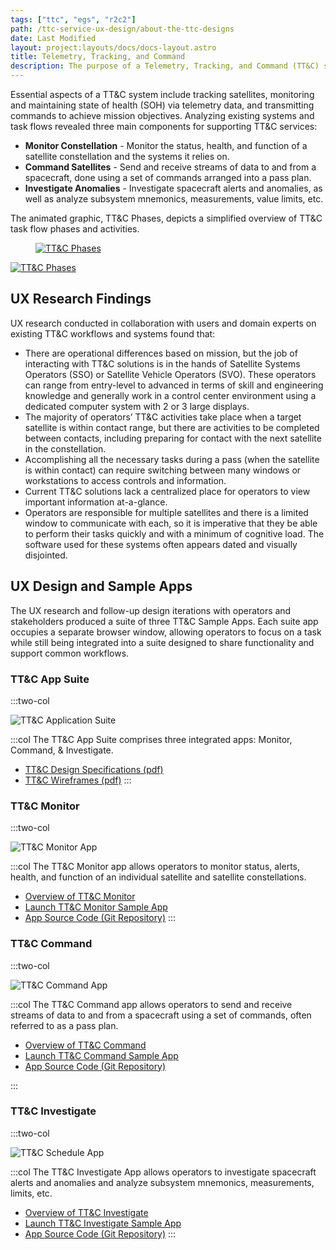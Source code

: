 ```yaml
---
tags: ["ttc", "egs", "r2c2"]
path: /ttc-service-ux-design/about-the-ttc-designs
date: Last Modified
layout: project:layouts/docs/docs-layout.astro
title: Telemetry, Tracking, and Command
description: The purpose of a Telemetry, Tracking, and Command (TT&C) system is to support missions requiring communication between satellites and ground systems.
---
```


Essential aspects of a TT&C system include tracking satellites, monitoring and maintaining state of health (SOH) via telemetry data, and transmitting commands to achieve mission objectives. Analyzing existing systems and task flows revealed three main components for supporting TT&C services:

- **Monitor Constellation** - Monitor the status, health, and function of a satellite constellation and the systems it relies on.
- **Command Satellites** - Send and receive streams of data to and from a spacecraft, done using a set of commands arranged into a pass plan.
- **Investigate Anomalies** - Investigate spacecraft alerts and anomalies, as well as analyze subsystem mnemonics, measurements, value limits, etc.

The animated graphic, TT&C Phases, depicts a simplified overview of TT&C task flow phases and activities.

<div markdown="1">
 <figure markdown="1">
  <a href="#demo" class="demo" name="close">
   <span class="icon-play"></span>
   <img src="/img/service-specific-ux-design/ttc/ttc-phases-placeholder.png" markdown="1"
   alt="TT&C Phases" />
  </a>
 </figure>
 <a href="#close" class="lightbox" id="demo">
  <img src="/img/service-specific-ux-design/ttc/ttc-phases.gif" alt="TT&C Phases" />
 </a>
</div>

## UX Research Findings

UX research conducted in collaboration with users and domain experts on existing TT&C workflows and systems found that:

- There are operational differences based on mission, but the job of interacting with TT&C solutions is in the hands of Satellite Systems Operators (SSO) or Satellite Vehicle Operators (SVO). These operators can range from entry-level to advanced in terms of skill and engineering knowledge and generally work in a control center environment using a dedicated computer system with 2 or 3 large displays.
- The majority of operators’ TT&C activities take place when a target satellite is within contact range, but there are activities to be completed between contacts, including preparing for contact with the next satellite in the constellation.
- Accomplishing all the necessary tasks during a pass (when the satellite is within contact) can require switching between many windows or workstations to access controls and information.
- Current TT&C solutions lack a centralized place for operators to view important information at-a-glance.
- Operators are responsible for multiple satellites and there is a limited window to communicate with each, so it is imperative that they be able to perform their tasks quickly and with a minimum of cognitive load.
  The software used for these systems often appears dated and visually disjointed.

## UX Design and Sample Apps

The UX research and follow-up design iterations with operators and stakeholders produced a suite of three TT&C Sample Apps. Each suite app occupies a separate browser window, allowing operators to focus on a task while still being integrated into a suite designed to share functionality and support common workflows. 


### TT&C App Suite

:::two-col

![TT&C Application Suite](/img/service-specific-ux-design/ttc/ttc-suite-apps.webp)

:::col
The TT&C App Suite comprises three integrated apps: Monitor, Command, & Investigate.

- [TT&C Design Specifications (pdf)](/pdf/ttc-specifications.pdf)
- [TT&C Wireframes (pdf)](/pdf/ttc-wireframes.pdf)
  :::

### TT&C Monitor

:::two-col

![TT&C Monitor App](/img/case-studies/tt&c/ttc-monitor-app.webp)

:::col
The TT&C Monitor app allows operators to monitor status, alerts, health, and function of an individual satellite and satellite constellations.

- [Overview of TT&C Monitor](/ttc-service-ux-design/ttc-monitor)
- [Launch TT&C Monitor Sample App](https://monitor-ttc.netlify.app)
- [App Source Code (Git Repository)](https://github.com/RocketCommunicationsInc/ttc-monitor-react)
  :::

### TT&C Command

:::two-col

![TT&C Command App](/img/service-specific-ux-design/ttc/ttc-command-app.webp)

:::col
The TT&C Command app allows operators to send and receive streams of data to and from a spacecraft using a set of commands, often referred to as a pass plan.

- [Overview of TT&C Command](/ttc-service-ux-design/ttc-command)
- [Launch TT&C Command Sample App](https://ttc-command-react.netlify.app/)
- [App Source Code (Git Repository)](https://github.com/RocketCommunicationsInc/ttc-command-react)

:::

### TT&C Investigate

:::two-col

![TT&C Schedule App](/img/service-specific-ux-design/ttc/ttc-investigate-app.webp)

:::col
The TT&C Investigate App allows operators to investigate spacecraft alerts and anomalies and analyze subsystem mnemonics, measurements, limits, etc.

- [Overview of TT&C Investigate](/ttc-service-ux-design/ttc-investigate)
- [Launch TT&C Investigate Sample App](https://ttc-command-react.netlify.app)
- [App Source Code (Git Repository)](https://github.com/RocketCommunicationsInc/ttc-command-react)
  :::
